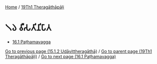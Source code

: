 
[Home](/) / [19Th1 Theragāthāpāḷi](/tipitaka/19Th1.md)

# 𑁧𑁬 𑀯𑀻𑀲𑀢𑀺𑀦𑀺𑀧𑀸𑀢

* [16.1 Paṭhamavagga](/tipitaka/19Th1/16/16.1.md)

[Go to previous page (15.1.2 Udāyittheragāthā)](/tipitaka/19Th1/15/15.1/15.1.2.md) / [Go to parent page (19Th1 Theragāthāpāḷi)](/tipitaka/19Th1/0.md) / [Go to next page (16.1 Paṭhamavagga)](/tipitaka/19Th1/16/16.1.md)


